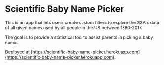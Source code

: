 # Scientific Baby Name Picker

This is an app that lets users create custom filters to explore the SSA's data of all given names used by all people in the US between 1880-2017.

The goal is to provide a statistical tool to assist parents in picking a baby name.

Deployed at [https://scientific-baby-name-picker.herokuapp.com](https://scientific-baby-name-picker.herokuapp.com).
